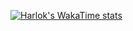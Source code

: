 [![Harlok's WakaTime stats](https://github-readme-stats.vercel.app/api/wakatime?username=QuokkaPride)](https://github.com/anuraghazra/github-readme-stats)
